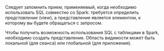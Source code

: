 Следует запомнить прием, применяемый, когда необходимо использовать SQL совместно со Spark: требуется определить _представление_ (view), а представление является элементом, к которому вы будете обращаться с запросом.

Чтобы получить возможность использования SQL с таблицами в Spark, необходимо создать представление. Область видимости может быть локальной (для сеанса) или глобальной (для приложения).

